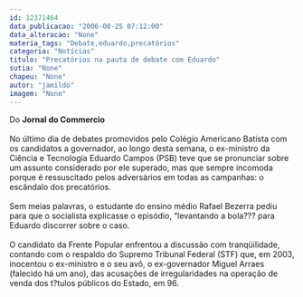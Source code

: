 ```yaml
---
id: 12371464
data_publicacao: "2006-08-25 07:12:00"
data_alteracao: "None"
materia_tags: "Debate,eduardo,precatórios"
categoria: "Notícias"
titulo: "Precatórios na pauta de debate com Eduardo"
sutia: "None"
chapeu: "None"
autor: "jamildo"
imagem: "None"
---
```

<p>Do <strong>Jornal do Commercio</strong><br /><br />No &uacute;ltimo dia de debates promovidos pelo Col&eacute;gio Americano Batista com os candidatos a governador, ao longo desta semana, o ex-ministro da Ci&ecirc;ncia e Tecnologia Eduardo Campos (PSB) teve que se pronunciar sobre um assunto considerado por ele superado, mas que sempre incomoda porque &eacute; ressuscitado pelos advers&aacute;rios em todas as campanhas: o esc&acirc;ndalo dos precat&oacute;rios. <br /><br />Sem meias palavras, o estudante do ensino m&eacute;dio Rafael Bezerra pediu para que o socialista explicasse o epis&oacute;dio, &ldquo;levantando a bola??? para Eduardo discorrer sobre o caso. <br /><br />O candidato da Frente Popular enfrentou a discuss&atilde;o com tranq&uuml;ilidade, contando com o respaldo do Supremo Tribunal Federal (STF) que, em 2003, inocentou o ex-ministro e o seu av&ocirc;, o ex-governador Miguel Arraes (falecido h&aacute; um ano), das acusa&ccedil;&otilde;es de irregularidades na opera&ccedil;&atilde;o de venda dos t?tulos p&uacute;blicos do Estado, em 96.<br /></p>

